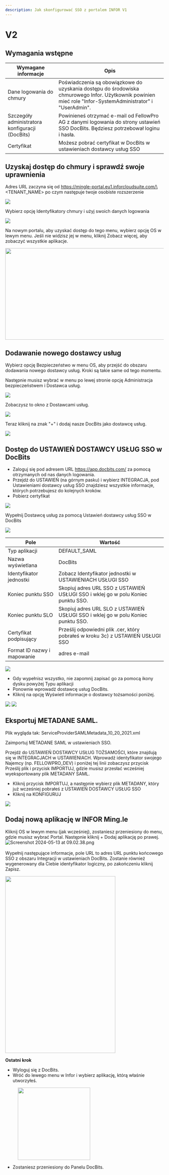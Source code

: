 ```yaml
---
description: Jak skonfigurować SSO z portalem INFOR V1
---
```


# V2

## Wymagania wstępne

| Wymagane informacje           | Opis                                                                                                                                       |
| ------------------------------ | ------------------------------------------------------------------------------------------------------------------------------------------------- |
| Dane logowania do chmury       | Poświadczenia są obowiązkowe do uzyskania dostępu do środowiska chmurowego Infor. Użytkownik powinien mieć role "Infor-SystemAdministrator" i "UserAdmin".  |
| Szczegóły administratora konfiguracji (DocBits) | Powinieneś otrzymać e-mail od FellowPro AG z danymi logowania do strony ustawień SSO DocBits. Będziesz potrzebował loginu i hasła. |
| Certyfikat                    | Możesz pobrać certyfikat w DocBits w ustawieniach dostawcy usług SSO                                                                   |

## Uzyskaj dostęp do chmury i sprawdź swoje uprawnienia

Adres URL zaczyna się od https://mingle-portal.eu1.inforcloudsuite.com/\<TENANT\_NAME> po czym następuje twoje osobiste rozszerzenie

![](https://lh7-us.googleusercontent.com/bLBEM2KCtSiztzy3htdtA8hpnR9J616ecGXPVYZIn-r\_m1tHkLeC8SJZJobl8Hu-Xju4WR7BanVq6NClf9hvbp5qXpjLVHaO9thfmE6-2ITJrlIZzv6OyG93KVhmOsdt6xiEoNrfJO8PwUFRDBblMT4)

Wybierz opcję Identyfikatory chmury i użyj swoich danych logowania

![](https://lh7-us.googleusercontent.com/aF9VyjY-cuTx5NZ9GdnyOQjZmegW9Hp5r7-8AY8SJb1Lj-\_saFTwju49KKqltxXt3ZevQ1Yr47MRQA0UdXkXeb2TnactKpxC5YV3eqkyZiYJVx-cVkolYfwuJElPEgiYMrRQSeSb5fALoUQehxQUh\_0)

Na nowym portalu, aby uzyskać dostęp do tego menu, wybierz opcję OS w lewym menu. Jeśli nie widzisz jej w menu, kliknij Zobacz więcej, aby zobaczyć wszystkie aplikacje.

<div align="left">

<img src="https://mail.google.com/mail/u/0?ui=2&#x26;ik=959baee257&#x26;attid=0.3&#x26;permmsgid=msg-a:r-2785139340598981705&#x26;th=18f7105edbf4a2f1&#x26;view=fimg&#x26;fur=ip&#x26;sz=s0-l75-ft&#x26;attbid=ANGjdJ-Hh3tAkZpoYV22hNEUh8aC-Sap7N00hjqK-p2g8tmAp1eV8cTI0CB_Z1cKpei_7YLLMkQDndLWzWv9FoiZ-SD8t7Pt_BxOEHL1JbwL_eS9o4rYiGF1PuFOOUE&#x26;disp=emb&#x26;realattid=ii_lw4o5mi22" alt="" height="291" width="562">

</div>

## Dodawanie nowego dostawcy usług

Wybierz opcję Bezpieczeństwo w menu OS, aby przejść do obszaru dodawania nowego dostawcy usług. Kroki są takie same od tego momentu.

Następnie musisz wybrać w menu po lewej stronie opcję Administracja bezpieczeństwem i Dostawca usług.

![](https://lh7-us.googleusercontent.com/F2dwiMbEqSF8XkZz5JvuOOOjs6MoxIqUAyj3gU6QasaGEUPuPiR\_ANQuJ6wrZjnl1LWNRh2aBBvLvXNp85yfpTjnJP6cLbNoEfcjTbbDyrGfEciYu39jXwcBral6Q70IKkIvzANbJN1WjIonpDzPZQ0)

Zobaczysz to okno z Dostawcami usług.

![](https://lh7-us.googleusercontent.com/BBANp\_qDLF8qBKXErAc65893Ya954hqNzg2U8xK-oZCXiSqr\_pboGzuLLW7cCeDjjpCzJn1Zkzc5B4IAI-NOCA\_E5EVW47AWixVGRDUkJ4NGuqAAXYM2UDmIWgi2DggfPkE2CaX0Da7CPGBNrDbe9Yo)

Teraz kliknij na znak "+" i dodaj nasze DocBits jako dostawcę usług.&#x20;

![](https://lh7-us.googleusercontent.com/Ksq7zDLEy0AZ3CfobBG8ua2QXsec10nJ3UAed-LXsziZs4VVzxdydmWzP4lBgIOkfQmiCSQo4Q-773wRbsGLyvk2UG4Mj34HeyiSyRAAET7Ojr8mJFZENfAszSViM-QPpcC3AIEFOQuKWYfN0-jOsHY)

## Dostęp do USTAWIEŃ DOSTAWCY USŁUG SSO w DocBits

* Zaloguj się pod adresem URL https://app.docbits.com/ za pomocą otrzymanych od nas danych logowania.
* Przejdź do USTAWIEŃ (na górnym pasku) i wybierz INTEGRACJA, pod Ustawieniami dostawcy usług SSO znajdziesz wszystkie informacje, których potrzebujesz do kolejnych kroków.
* Pobierz certyfikat

![](https://lh7-us.googleusercontent.com/R9VSArrCuGWySeSTYBCLHXybVdvbx37TiviLKFvgNZVfaGXITpxoNkIY4JUMuaROZ1f9BYmqfhhq5YYdRbIz5aJaLGAt7oOxZ5m47MAzgUacP-STjdEHzcy1zjgq22YUh4UrqiTrzC969upxt1qDFxs)

Wypełnij Dostawcę usług za pomocą Ustawień dostawcy usług SSO w DocBits&#x20;

![](https://lh7-us.googleusercontent.com/ATCza1efYWKWr7MfDZfa3WbK1r88L9U91fKs319lTh\_QZxyJEp5WLjjCuOqwqnA6Li-h3\_KmRzaxVujbhqTn4Xq6eHAaeAt3K5Whg4KuLPlgTHAuCU02YXaOqhPNBAWSERRwCCmuXQDknoTPosNlDgA)

| Pole                      | Wartość                                                                                      |
| -------------------------- | ------------------------------------------------------------------------------------------ |
| Typ aplikacji           | DEFAULT\_SAML                                                                              |
| Nazwa wyświetlana               | DocBits                                                                                    |
| Identyfikator jednostki      | Zobacz Identyfikator jednostki w USTAWIENIACH USŁUGI SSO                                                   |
| Koniec punktu SSO               | Skopiuj adres URL SSO z USTAWIEŃ USŁUGI SSO i wklej go w polu Koniec punktu SSO.         |
| Koniec punktu SLO               | Skopiuj adres URL SLO z USTAWIEŃ USŁUGI SSO i wklej go w polu Koniec punktu SSO.         |
| Certyfikat podpisujący        | Prześlij odpowiedni plik .cer, który pobrałeś w kroku 3c) z USTAWIEŃ USŁUGI SSO |
| Format ID nazwy i mapowanie | adres e-mail                                                                              |

![](https://lh7-us.googleusercontent.com/YfEUu3X34cjKrPKTLybMvRn-6rKS5aSWGoJLria08yYFZYyidnnVQKRJgzVgudPVPk8k9xWwUpzQyGi2peHFxY8UsQvXV-2twH9G-8IiFSRfoCk5eQUnoplNrttNYNYKUDjs7ckFw0BVYpzGz26Htxs)

* Gdy wypełnisz wszystko, nie zapomnij zapisać go za pomocą ikony dysku powyżej Typu aplikacji
* Ponownie wprowadź dostawcę usług DocBits.
* Kliknij na opcję Wyświetl informacje o dostawcy tożsamości poniżej.

![](https://lh7-us.googleusercontent.com/ajA6zmOcJCNOHJM\_2fUMaObnOGzTLmjUHhOm5QfR7inIfhavc0YywcyUHalVY22ay5rG\_JtcTbUVUX7ZIn7GOPecylljFLdhrQg-JzOZ3Vcav8FM0ZdjT82otfdNYMFyPT3W3ZZuXpKJ1gUcvyx70jU)
![](https://lh7-us.googleusercontent.com/7VPP4izI8E5idcQOA3zRhCOCB5L9uZuylVcMhToiHUI3qk_fCE4n30D-ccYO3OAvAjIrrhJ-AApNMJ7tQO3DmtP3TS5n5r15YUgf_FzBCdL77a_wcAIE0zS2VjKLPB2iPaxOokPHk9G5NW86MV6sZUI)

## Eksportuj METADANE SAML.

Plik wygląda tak: ServiceProviderSAMLMetadata\_10\_20\_2021.xml

Zaimportuj METADANE SAML w ustawieniach SSO.

Przejdź do USTAWIEŃ DOSTAWCY USŁUG TOŻSAMOŚCI, które znajdują się w INTEGRACJACH w USTAWIENIACH. Wprowadź identyfikator swojego Najemcy (np. FELLOWPRO_DEV) i poniżej tej linii zobaczysz przycisk Prześlij plik i przycisk IMPORTUJ, gdzie musisz przesłać wcześniej wyeksportowany plik METADANY SAML.

* Kliknij przycisk IMPORTUJ, a następnie wybierz plik METADANY, który już wcześniej pobrałeś z USTAWIEŃ DOSTAWCY USŁUG SSO
* Kliknij na KONFIGURUJ

![](https://lh7-us.googleusercontent.com/7-v_YNgl_29WrK2lE62nEfIRQ3R5KVmOL_PeR8_ZxS8LNxHSVpHuKcNwDAmaSGTNepi0Izg64T3l3FY6XUSMZCVB-kyV3cbf0DtI-9GnspkrSibmRW3Dx2ESxZeyrkseRYRKdnmUn-GR4fmh8gUx_Rg)

## Dodaj nową aplikację w INFOR Ming.le

Kliknij OS w lewym menu (jak wcześniej), zostaniesz przeniesiony do menu, gdzie musisz wybrać Portal. Następnie kliknij + Dodaj aplikację po prawej.\
![Screenshot 2024-05-13 at 09.02.38.png](https://mail.google.com/mail/u/0?ui=2&ik=959baee257&attid=0.4&permmsgid=msg-a:r-2785139340598981705&th=18f7105edbf4a2f1&view=fimg&fur=ip&sz=s0-l75-ft&attbid=ANGjdJ_En4sLS8vUtxVcEYB7UKvMQ55HzkmSjooZM3FzdLcqc0upJlnai7Ozni1c9msnWFhpwqvDuvswgsuFJaR5KsPU9Vf-l8V_R4gWcXsEMrOUCV5wyUj5qP6it4M&disp=emb&realattid=ii_lw4og6si3)\
\
Wypełnij następujące informacje, pole URL to adres URL punktu końcowego SSO z obszaru Integracji w ustawieniach DocBits. Zostanie również wygenerowany dla Ciebie identyfikator logiczny, po zakończeniu kliknij Zapisz.&#x20;

<div align="left">

<img src="https://mail.google.com/mail/u/0?ui=2&ik=959baee257&attid=0.5&permmsgid=msg-a:r-2785139340598981705&th=18f7105edbf4a2f1&view=fimg&fur=ip&sz=s0-l75-ft&attbid=ANGjdJ_F1rlJK2YbervHI-wC5jrvcnw8i21x56HQA0RmEi9aR46fUpNrE6_ZBJMBZFqg3K99vboNL4yUBODL5qRMWYmaPMRLK9vUWw1o0Yk6mKmWi3H_vsEpKFwu-ds&disp=emb&realattid=ii_lw4ovuqs4" alt="" height="562" width="350">

</div>

**Ostatni krok**

* Wyloguj się z DocBits.
* Wróć do lewego menu w Infor i wybierz aplikację, którą właśnie utworzyłeś.

<div align="left">

<figure><img src="../../../.gitbook/assets/4-Application_location.png" alt="" width="230"><figcaption></figcaption></figure>

</div>

* Zostaniesz przeniesiony do Panelu DocBits.
